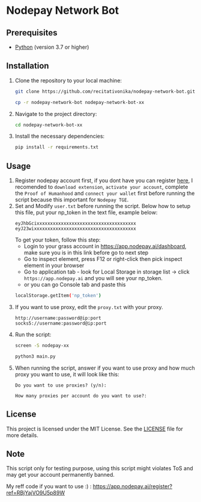 # Nodepay Network Bot
## Prerequisites
- [Python](https://www.python.org/) (version 3.7 or higher)
## Installation
1. Clone the repository to your local machine:
   ```bash
   git clone https://github.com/recitativonika/nodepay-network-bot.git
   ```
   ```bash
   cp -r nodepay-network-bot nodepay-network-bot-xx
   ```
2. Navigate to the project directory:
   ```bash
   cd nodepay-network-bot-xx
   ```
4. Install the necessary dependencies:
   ```bash
   pip install -r requirements.txt
   ```

## Usage
1. Register nodepay account first, if you dont have you can register [here](https://app.nodepay.ai/register?ref=RBjYajVO9U5p89W), I recomended to `download extension`, `activate your account`, complete the `Proof of Humanhood` and `connect your wallet` first before running the script because this important for `Nodepay TGE`.
2. Set and Modify `user.txt` before running the script. Below how to setup this file, put your np_token in the text file, example below:
	```
	eyJhbGcixxxxxxxxxxxxxxxxxxxxxxxxxxxxxxxxxxxxx
	eyJ23wixxxxxxxxxxxxxxxxxxxxxxxxxxxxxxxxxxxxxx
	```
	To get your token, follow this step:
	- Login to your grass account in https://app.nodepay.ai/dashboard, make sure you is in this link before go to next step
	- Go to inspect element, press F12 or right-click then pick inspect element in your browser
	- Go to application tab - look for Local Storage in storage list -> click `https://app.nodepay.ai` and you will see your np_token.
	- or you can go Console tab and paste this 
	```bash
	localStorage.getItem('np_token')
	```
3. If you want to use proxy, edit the `proxy.txt` with your proxy.
	```
	http://username:password@ip:port
	socks5://username:password@ip:port
 	```
4. Run the script:
   	```bash
	screen -S nodepay-xx
	```
	```bash
	python3 main.py
	```
6. When running the script, answer if you want to use proxy and how much proxy you want to use, it will look like this:
	```
 	Do you want to use proxies? (y/n): 

 	```
	```
	How many proxies per account do you want to use?: 
	```
## License
This project is licensed under the MIT License. See the [LICENSE](LICENSE) file for more details.

## Note
This script only for testing purpose, using this script might violates ToS and may get your account permanently banned.

My reff code if you want to use :) : 
https://app.nodepay.ai/register?ref=RBjYajVO9U5p89W

